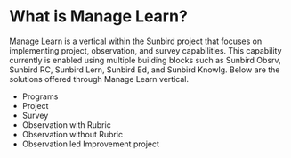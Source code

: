 # What is Manage Learn?

Manage Learn is a vertical within the Sunbird project that focuses on implementing project, observation, and survey capabilities. This capability currently is enabled using multiple building blocks such as Sunbird Obsrv, Sunbird RC, Sunbird Lern, Sunbird Ed, and Sunbird Knowlg.  Below are the solutions offered through Manage Learn vertical.



* Programs
* Project
* Survey
* Observation with Rubric
* Observation without Rubric
* Observation led Improvement project
